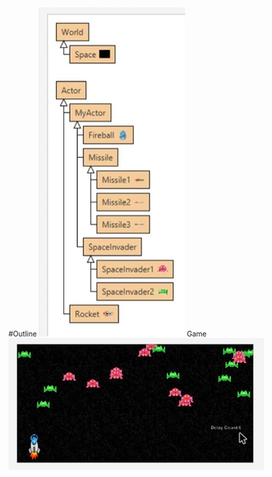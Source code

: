 #Outline
![Outline](https://github.com/SaiNikshith/Space-Fighter/blob/main/project01/Outline01.png)
Game
![Game](https://github.com/SaiNikshith/Space-Fighter/blob/main/project01/Game01.png)
